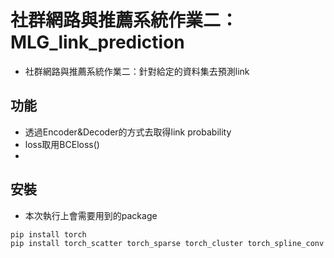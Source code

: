 # 社群網路與推薦系統作業二：MLG_link_prediction

- 社群網路與推薦系統作業二：針對給定的資料集去預測link

## 功能

- 透過Encoder&Decoder的方式去取得link probability
- loss取用BCEloss()
- 
## 安裝
- 本次執行上會需要用到的package

```python
pip install torch
pip install torch_scatter torch_sparse torch_cluster torch_spline_conv torch_geometric -f https://data.pyg.org/whl/torch-1.13.0+cu117.html
```
